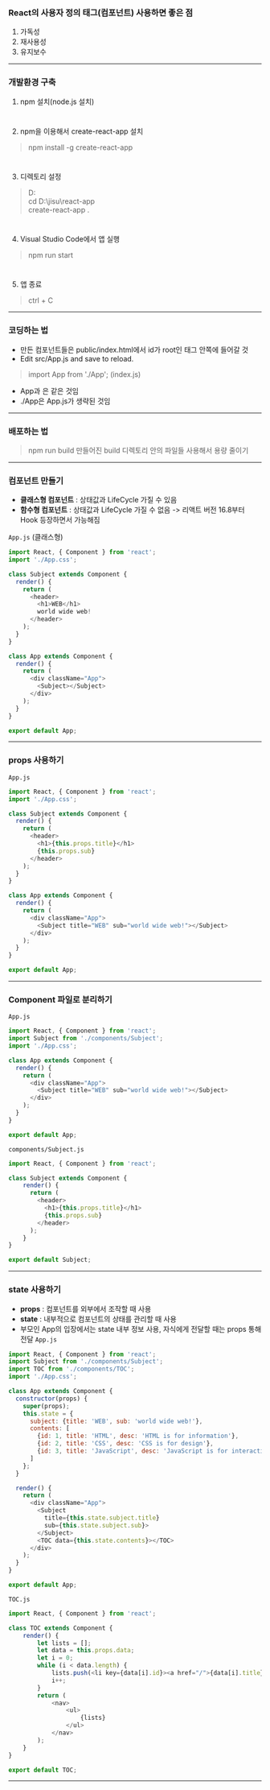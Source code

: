 ### React의 사용자 정의 태그(컴포넌트) 사용하면 좋은 점
1. 가독성
2. 재사용성
3. 유지보수
***
### 개발환경 구축
1. npm 설치(node.js 설치)
#
2. npm을 이용해서 create-react-app 설치
> npm install -g create-react-app
#
3. 디렉토리 설정
> D:  
> cd D:\jisu\react-app  
> create-react-app .
#
4. Visual Studio Code에서 앱 실행
> npm run start
#
5. 앱 종료
> ctrl + C
***
### 코딩하는 법
- 만든 컴포넌트들은 public/index.html에서 id가 root인 태그 안쪽에 들어갈 것
- Edit src/App.js and save to reload.
> import App from './App'; (index.js)
- App과 <App />은 같은 것임
- ./App은 App.js가 생략된 것임
***
### 배포하는 법
> npm run build
만들어진 build 디렉토리 안의 파일들 사용해서 용량 줄이기
***
### 컴포넌트 만들기
- **클래스형 컴포넌트** : 상태값과 LifeCycle 가질 수 있음
- **함수형 컴포넌트** : 상태값과 LifeCycle 가질 수 없음 -> 리액트 버전 16.8부터 Hook 등장하면서 가능해짐

`App.js` (클래스형)
```javascript
import React, { Component } from 'react';
import './App.css';

class Subject extends Component {
  render() {
    return (
      <header>
        <h1>WEB</h1>
        world wide web!
      </header>
    );
  }
}

class App extends Component {
  render() {
    return (
      <div className="App">
        <Subject></Subject>
      </div>
    );
  }
}

export default App;
```
***
### props 사용하기
`App.js`
```javascript
import React, { Component } from 'react';
import './App.css';

class Subject extends Component {
  render() {
    return (
      <header>
        <h1>{this.props.title}</h1>
        {this.props.sub}
      </header>
    );
  }
}

class App extends Component {
  render() {
    return (
      <div className="App">
        <Subject title="WEB" sub="world wide web!"></Subject>
      </div>
    );
  }
}

export default App;
```
***
### Component 파일로 분리하기
`App.js`
```javascript
import React, { Component } from 'react';
import Subject from './components/Subject';
import './App.css';

class App extends Component {
  render() {
    return (
      <div className="App">
        <Subject title="WEB" sub="world wide web!"></Subject>
      </div>
    );
  }
}

export default App;
```

`components/Subject.js`
```javascript
import React, { Component } from 'react';

class Subject extends Component {
    render() {
      return (
        <header>
          <h1>{this.props.title}</h1>
          {this.props.sub}
        </header>
      );
    }
}

export default Subject;
```
***
### state 사용하기
- **props** : 컴포넌트를 외부에서 조작할 때 사용
- **state** : 내부적으로 컴포넌트의 상태를 관리할 때 사용
- 부모인 App의 입장에서는 state 내부 정보 사용, 자식에게 전달할 때는 props 통해 전달
`App.js`
```javascript
import React, { Component } from 'react';
import Subject from './components/Subject';
import TOC from './components/TOC';
import './App.css';

class App extends Component {
  constructor(props) {
    super(props);
    this.state = {
      subject: {title: 'WEB', sub: 'world wide web!'},
      contents: [
        {id: 1, title: 'HTML', desc: 'HTML is for information'},
        {id: 2, title: 'CSS', desc: 'CSS is for design'},
        {id: 3, title: 'JavaScript', desc: 'JavaScript is for interactive'}
      ]
    };
  }

  render() {
    return (
      <div className="App">
        <Subject
          title={this.state.subject.title}
          sub={this.state.subject.sub}>
        </Subject>
        <TOC data={this.state.contents}></TOC>
      </div>
    );
  }
}

export default App;
```

`TOC.js`
```javascript
import React, { Component } from 'react';

class TOC extends Component {
    render() {
        let lists = [];
        let data = this.props.data;
        let i = 0;
        while (i < data.length) {
            lists.push(<li key={data[i].id}><a href="/">{data[i].title}</a>: {data[i].desc}</li>)
            i++;
        }
        return (
            <nav>
                <ul>
                    {lists}
                </ul>
            </nav>
        );
    }
}

export default TOC;
```
***

